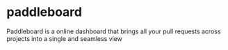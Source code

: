 # paddleboard
Paddleboard is a online dashboard that brings all your pull requests across projects into a single and seamless view
